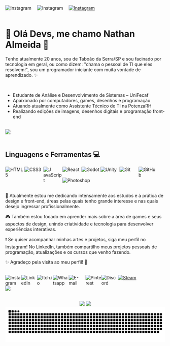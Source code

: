 
<div display="inline-block">

<a href="https://www.instagram.com/n3yth_devs/" target="_blank">
    <img align="left" width="100px" src="https://i.ibb.co/rffQ8tWL/Instagram.png" alt="Instagram" style="vertical-align:top;">
</a>

<a href="https://www.linkedin.com/in/nathanalmeidabrito/" target="_blank">
    <img align="left" width="100px" src="https://i.ibb.co/BHdkr6s5/LinkedIn.png" alt="Instagram" style="vertical-align:top;">
</a>

<a href="https://n3yth.itch.io" target="_blank">
    <img width="100px" src="https://i.ibb.co/67vpHWX4/Itch-io.png" alt="Instagram" style="vertical-align:top;">
</a>

</div>

</br>

# 👾 Olá Devs, me chamo Nathan Almeida 👾
Tenho atualmente 20 anos, sou de Taboão da Serra/SP e sou facinado por tecnologia em geral, ou como dizem: "chama o pessoal de TI que eles resolvem!", sou um programador iniciante com muita vontade de aprendizado. ✨

</br>

- Estudante de Análise e Desenvolvimento de Sistemas – UniFecaf
- Apaixonado por computadores, games, desenhos e programação
- Atuando atualmente como Assistente Técnico de TI na PotenzaRH
- Realizando edições de imagens, desenhos digitais e programação front-end

</br>

<div align="left">
    <img src="https://i.ibb.co/yc69g9GJ/agentetrabalhocomti.gif" width="400px">
</div>

</br>

<h2>Linguagens e Ferramentas 💻</h2>

<div display="inline-block">
<img align="left" src="https://cdn.jsdelivr.net/gh/devicons/devicon@latest/icons/html5/html5-original.svg" width="60px" title="HTML5"/>

<img align="left" src="https://cdn.jsdelivr.net/gh/devicons/devicon@latest/icons/css3/css3-original.svg" width="60px" title="CSS3"/>

<img align="left" src="https://cdn.jsdelivr.net/gh/devicons/devicon@latest/icons/javascript/javascript-original.svg" width="60px" title="J avaScript"/>

<img align="left" src="https://cdn.jsdelivr.net/gh/devicons/devicon@latest/icons/react/react-original.svg" width="60px" title="React"/>


<img align="left" src="https://cdn.jsdelivr.net/gh/devicons/devicon@latest/icons/godot/godot-original.svg" width="60px" title="Godot"/>

<img align="left" src="https://cdn.jsdelivr.net/gh/devicons/devicon@latest/icons/unity/unity-original.svg" width="60px" title="Unity"/>

<img  align="left" src="https://cdn.jsdelivr.net/gh/devicons/devicon@latest/icons/git/git-original.svg" width="60px" title="Git"/>

<img align="left" src="https://cdn.jsdelivr.net/gh/devicons/devicon@latest/icons/github/github-original.svg" width="60px" title="GitHub"/>

<img src="https://cdn.jsdelivr.net/gh/devicons/devicon@latest/icons/photoshop/photoshop-original.svg" width="60px" title="Photoshop"/>
</div>

</br>   

📖 Atualmente estou me dedicando intensamente aos estudos e à prática de design e front-end, áreas pelas quais tenho grande interesse e nas quais desejo ingressar profissionalmente.

🎮 Também estou focado em aprender mais sobre a área de games e seus aspectos de design, unindo criatividade e tecnologia para desenvolver experiências interativas.

❗ Se quiser acompanhar minhas artes e projetos, siga meu perfil no Instagram! No LinkedIn, também compartilho meus projetos pessoais de programação, atualizações e os cursos que venho fazendo.

✨ Agradeço pela visita ao meu perfil! 🤩

</br>

<div display="inline-block">
<a href="https://www.instagram.com/n3yth_devs/" target="_blank">
<img align="left" src="https://i.ibb.co/FqYz8BG0/instagram.png" alt="Instagram" width="50px"/>
</a>
<a href="https://www.linkedin.com/in/nathanalmeidabrito/" target="_blank">
<img align="left" src="https://i.ibb.co/1fFG9HP1/linkedin.png" alt="LinkedIn" width="50px"/>
</a>
<a href="https://n3yth.itch.io" target="_blank">
<img align="left" src="https://i.ibb.co/MyJc7w2F/itch-io.png" alt="Itch.io" width="50px"/>
</a>
<a href="https://api.whatsapp.com/send/?phone=5511943133947&text&type=phone_number&app_absent=0" target="_blank">
<img align="left" src="https://i.ibb.co/j9fmT5t2/whatsapp.png" alt="Whatsapp" width="50px"/>
</a>
<a href="mailto:nathan.dev2004@gmail.com" target="_blank">
<img align="left" src="https://i.ibb.co/wZgGzh0y/mail.png" alt="E-mail" width="53px"/>
</a>
<a href="https://br.pinterest.com/N3yTh/" target="_blank">
<img align="left" src="https://i.ibb.co/Mxkd7DGn/pinterest.png" alt="Pinterest" width="50px"/>
</a>
<a href="https://discord.com/users/680824034551922697" target="_blank">
<img align="left" src="https://i.ibb.co/j9F8FmPW/discord.png" alt="Discord" width="52px"/>
</a>
<a href="https://steamcommunity.com/id/NeYtoIn/" target="_blank">
<img src="https://i.ibb.co/twR6TTMR/steam.png" alt="Steam" width="53px"/>
</a>
</div>

</br>

<div>
    <img src="https://i.ibb.co/TM2bnLPH/spongebob-technology.gif" width="400px">
</div>

##

<div align="center">
<img height="180em" src="https://github-readme-stats-eight-theta.vercel.app/api?username=N3yTh&show_icons=true&theme=radical&include_all_commits=true&count_private=true"/>
<img height="180em" src="https://github-readme-stats.vercel.app/api/top-langs/?username=N3yTh&layout=donut&theme=radical"/>
</div>

<picture>
  <source
    media="(prefers-color-scheme: dark)"
    srcset="https://raw.githubusercontent.com/platane/snk/output/github-contribution-grid-snake-dark.svg"
  />
  <source
    media="(prefers-color-scheme: light)"
    srcset="https://raw.githubusercontent.com/platane/snk/output/github-contribution-grid-snake.svg"
  />
  <img
    alt="github contribution grid snake animation"
    src="https://raw.githubusercontent.com/platane/snk/output/github-contribution-grid-snake.svg"
  />
</picture>
